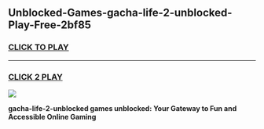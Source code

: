 
## Unblocked-Games-gacha-life-2-unblocked-Play-Free-2bf85
<h3>
<a href="https://premium76.site?title=gacha-life-2-unblocked&ref=18A">CLICK TO PLAY</a></h3>
<hr>

<h3>
<a href="https://premium76.site?title=gacha-life-2-unblocked&ref=18A">CLICK 2 PLAY</a>
  
</h3>

<a href="https://premium76.site?title=gacha-life-2-unblocked&ref=18A"><img src="https://clearcache.store/games.png"></a>


**gacha-life-2-unblocked games unblocked: Your Gateway to Fun and Accessible Online Gaming**
